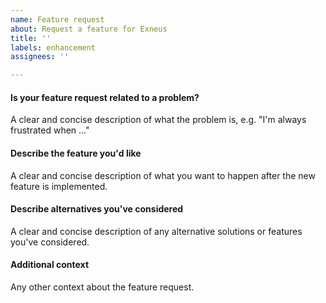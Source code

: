 ```yaml
---
name: Feature request
about: Request a feature for Exneus
title: ''
labels: enhancement
assignees: ''

---
```


#### Is your feature request related to a problem?

A clear and concise description of what the problem is, e.g. "I'm always frustrated
when ..."

#### Describe the feature you'd like

A clear and concise description of what you want to happen after the new feature
is implemented.

#### Describe alternatives you've considered

A clear and concise description of any alternative solutions or features you've considered.

#### Additional context

Any other context about the feature request.
